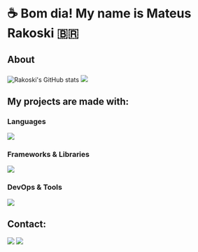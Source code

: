 <h1 align="left">☕ Bom dia! My name is Mateus Rakoski 🇧🇷 </h1>

###

<h2 align="left">About</h2>

###

<img src="https://github-readme-stats.vercel.app/api?username=Rakoski" alt="Rakoski's GitHub stats">
<img src="https://github-readme-stats.vercel.app/api/top-langs/?username=Rakoski&hide=html,css,c%2B%2B,c%23,cmake">
  
###

<h2 align="left">My projects are made with:</h2>

###

 <strong><h3>Languages</h3></strong>

<div>
  <img src="https://skillicons.dev/icons?i=javascript,typescript,python,java,dart" />
</div>

 <strong><h3>Frameworks & Libraries</h3></strong>

 <div>
  <img src="https://skillicons.dev/icons?i=jquery,graphql,react,flutter,nodejs,sequelize,spring" />
</div>

 <strong><h3>DevOps & Tools</h3></strong>

<div>
 <img src="https://skillicons.dev/icons?i=git,docker,mongodb,idea,vscode,linux,aws,mysql" />
</div>
<h2> Contact: </h2>
<div style"display: inline_block">
    <a href="mailto:mastrakoski@gmail.com"><img
            src="https://img.shields.io/badge/-Gmail-%23333?style=for-the-badge&logo=gmail&logoColor=white"
            target="_blank"></a>
    <a href="https://www.linkedin.com/in/mateus-rakoski/" target="_blank"><img
            src="https://img.shields.io/badge/-LinkedIn-%230077B5?style=for-the-badge&logo=linkedin&logoColor=white"
            target="_blank"></a>
</div>
